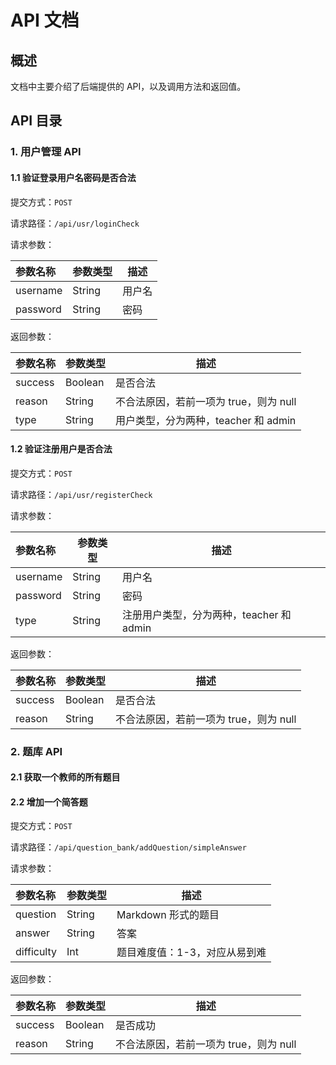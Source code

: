 # API 文档

## 概述 

文档中主要介绍了后端提供的 API，以及调用方法和返回值。

## API 目录

### 1. 用户管理 API

#### 1.1 验证登录用户名密码是否合法

提交方式：`POST`

请求路径：`/api/usr/loginCheck`

请求参数：

| 参数名称 | 参数类型 | 描述   |
| :------- | -------- | ------ |
| username | String   | 用户名 |
| password | String   | 密码   |

返回参数：

| 参数名称 | 参数类型 | 描述                                   |
| :------- | -------- | -------------------------------------- |
| success  | Boolean  | 是否合法                               |
| reason   | String   | 不合法原因，若前一项为 true，则为 null |
| type     | String   | 用户类型，分为两种，teacher 和 admin   |

#### 1.2 验证注册用户是否合法

提交方式：`POST`

请求路径：`/api/usr/registerCheck`

请求参数：

| 参数名称 | 参数类型 | 描述                                     |
| :------- | -------- | ---------------------------------------- |
| username | String   | 用户名                                   |
| password | String   | 密码                                     |
| type     | String   | 注册用户类型，分为两种，teacher 和 admin |

返回参数：

| 参数名称 | 参数类型 | 描述                                   |
| :------- | -------- | -------------------------------------- |
| success  | Boolean  | 是否合法                               |
| reason   | String   | 不合法原因，若前一项为 true，则为 null |

### 2. 题库 API

#### 2.1 获取一个教师的所有题目

#### 2.2 增加一个简答题

提交方式：`POST`

请求路径：`/api/question_bank/addQuestion/simpleAnswer`

请求参数：

| 参数名称   | 参数类型 | 描述                          |
| :--------- | -------- | ----------------------------- |
| question   | String   | Markdown 形式的题目           |
| answer     | String   | 答案                          |
| difficulty | Int      | 题目难度值：1-3，对应从易到难 |

返回参数：

| 参数名称 | 参数类型 | 描述                                   |
| :------- | -------- | -------------------------------------- |
| success  | Boolean  | 是否成功                               |
| reason   | String   | 不合法原因，若前一项为 true，则为 null |

### 
